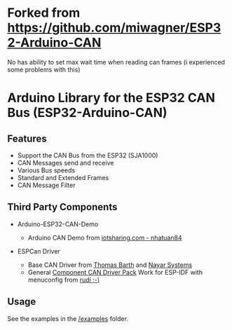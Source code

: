 # Forked from https://github.com/miwagner/ESP32-Arduino-CAN
No has ability to set max wait time when reading can frames (i experienced some problems with this)

# Arduino Library for the ESP32 CAN Bus (ESP32-Arduino-CAN)

## Features

* Support the CAN Bus from the ESP32 (SJA1000)
* CAN Messages send and receive 
* Various Bus speeds
* Standard and Extended Frames
* CAN Message Filter



## Third Party Components

- Arduino-ESP32-CAN-Demo
  - Arduino CAN Demo from [iotsharing.com - nhatuan84](https://github.com/nhatuan84/arduino-esp32-can-demo)

- ESPCan Driver 
  - Base CAN Driver from [Thomas Barth](https://github.com/ThomasBarth/ESP32-CAN-Driver) and [Nayar Systems](https://github.com/nayarsystems/ESP32-CAN-Driver)
  - General [Component CAN Driver Pack](https://github.com/ESP32DE/ESP32-CAN-Driver/tree/Component_CAN_Driver_Pack) Work for ESP-IDF with menuconfig from [rudi ;-)](http://esp32.de)

## Usage

See the examples in the [/examples](examples) folder.
